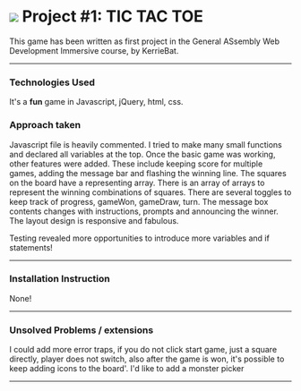 # ![](https://ga-dash.s3.amazonaws.com/production/assets/logo-9f88ae6c9c3871690e33280fcf557f33.png) Project #1: TIC TAC TOE

This game has been written as first project in the General ASsembly Web Development Immersive course, by KerrieBat.

---

### Technologies Used
It's a **fun** game in Javascript, jQuery, html, css.
### Approach taken
Javascript file is heavily commented.
I tried to make many small functions and declared all variables at the top.
Once the basic game was working, other features were added. These include keeping score for multiple games, adding the message bar and flashing the winning line.
The squares on the board have a representing array. There is an array of arrays to represent the winning combinations of squares. There are several toggles to keep track of progress, gameWon, gameDraw, turn. The message box contents changes with instructions, prompts and announcing the winner. The layout design is responsive and fabulous.

Testing revealed more opportunities to introduce more variables and if statements!

---

### Installation Instruction
None!

---

### Unsolved Problems / extensions
I could add more error traps, if you do not click start game, just a square directly, player does not switch, also after the game is won, it's possible to keep adding icons to the board'. I'd like to add a monster picker

---
